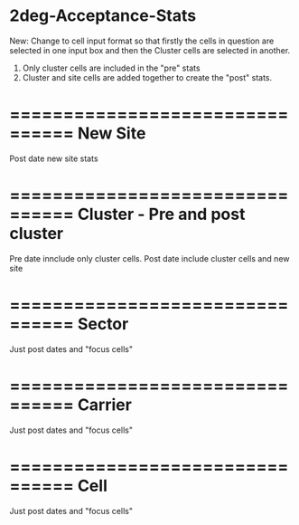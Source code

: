 # 2deg-Acceptance-Stats

New:
Change to cell input format so that firstly the cells in question are selected in one input box and then the Cluster cells are selected in another. 
1. Only cluster cells are included in the "pre" stats 
2. Cluster and site cells are added together to create the "post" stats. 

================================
New Site
================================
Post date new site stats

================================
Cluster - Pre and post cluster
================================
Pre date innclude only cluster cells. 
Post date include cluster cells and new site

================================
Sector
================================
Just post dates and "focus cells"

================================
Carrier
================================
Just post dates and "focus cells"

================================
Cell
================================
Just post dates and "focus cells"